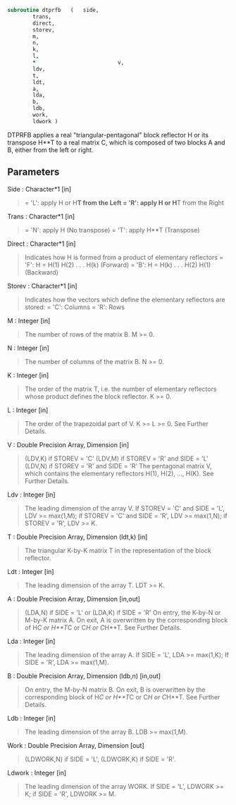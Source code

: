 ```fortran
subroutine dtprfb	(	side,
		trans,
		direct,
		storev,
		m,
		n,
		k,
		l,
		*                          v,
		ldv,
		t,
		ldt,
		a,
		lda,
		b,
		ldb,
		work,
		ldwork )
```

 DTPRFB applies a real "triangular-pentagonal" block reflector H or its
 transpose H**T to a real matrix C, which is composed of two
 blocks A and B, either from the left or right.


## Parameters
Side : Character*1 [in]
> = 'L': apply H or H**T from the Left
> = 'R': apply H or H**T from the Right

Trans : Character*1 [in]
> = 'N': apply H (No transpose)
> = 'T': apply H**T (Transpose)

Direct : Character*1 [in]
> Indicates how H is formed from a product of elementary
> reflectors
> = 'F': H = H(1) H(2) . . . H(k) (Forward)
> = 'B': H = H(k) . . . H(2) H(1) (Backward)

Storev : Character*1 [in]
> Indicates how the vectors which define the elementary
> reflectors are stored:
> = 'C': Columns
> = 'R': Rows

M : Integer [in]
> The number of rows of the matrix B.
> M >= 0.

N : Integer [in]
> The number of columns of the matrix B.
> N >= 0.

K : Integer [in]
> The order of the matrix T, i.e. the number of elementary
> reflectors whose product defines the block reflector.
> K >= 0.

L : Integer [in]
> The order of the trapezoidal part of V.
> K >= L >= 0.  See Further Details.

V : Double Precision Array, Dimension [in]
> (LDV,K) if STOREV = 'C'
> (LDV,M) if STOREV = 'R' and SIDE = 'L'
> (LDV,N) if STOREV = 'R' and SIDE = 'R'
> The pentagonal matrix V, which contains the elementary reflectors
> H(1), H(2), ..., H(K).  See Further Details.

Ldv : Integer [in]
> The leading dimension of the array V.
> If STOREV = 'C' and SIDE = 'L', LDV >= max(1,M);
> if STOREV = 'C' and SIDE = 'R', LDV >= max(1,N);
> if STOREV = 'R', LDV >= K.

T : Double Precision Array, Dimension (ldt,k) [in]
> The triangular K-by-K matrix T in the representation of the
> block reflector.

Ldt : Integer [in]
> The leading dimension of the array T.
> LDT >= K.

A : Double Precision Array, Dimension [in,out]
> (LDA,N) if SIDE = 'L' or (LDA,K) if SIDE = 'R'
> On entry, the K-by-N or M-by-K matrix A.
> On exit, A is overwritten by the corresponding block of
> H*C or H**T*C or C*H or C*H**T.  See Further Details.

Lda : Integer [in]
> The leading dimension of the array A.
> If SIDE = 'L', LDA >= max(1,K);
> If SIDE = 'R', LDA >= max(1,M).

B : Double Precision Array, Dimension (ldb,n) [in,out]
> On entry, the M-by-N matrix B.
> On exit, B is overwritten by the corresponding block of
> H*C or H**T*C or C*H or C*H**T.  See Further Details.

Ldb : Integer [in]
> The leading dimension of the array B.
> LDB >= max(1,M).

Work : Double Precision Array, Dimension [out]
> (LDWORK,N) if SIDE = 'L',
> (LDWORK,K) if SIDE = 'R'.

Ldwork : Integer [in]
> The leading dimension of the array WORK.
> If SIDE = 'L', LDWORK >= K;
> if SIDE = 'R', LDWORK >= M.

